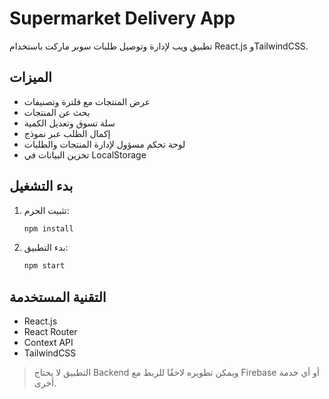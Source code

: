 # Supermarket Delivery App

تطبيق ويب لإدارة وتوصيل طلبات سوبر ماركت باستخدام React.js وTailwindCSS.

## الميزات
- عرض المنتجات مع فلترة وتصنيفات
- بحث عن المنتجات
- سلة تسوق وتعديل الكمية
- إكمال الطلب عبر نموذج
- لوحة تحكم مسؤول لإدارة المنتجات والطلبات
- تخزين البيانات في LocalStorage

## بدء التشغيل

1. تثبيت الحزم:
   ```bash
   npm install
   ```
2. بدء التطبيق:
   ```bash
   npm start
   ```

## التقنية المستخدمة
- React.js
- React Router
- Context API
- TailwindCSS

> التطبيق لا يحتاج Backend ويمكن تطويره لاحقًا للربط مع Firebase أو أي خدمة أخرى.
